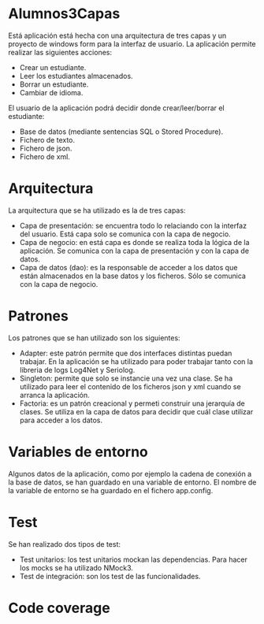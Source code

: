 # Alumnos3Capas
Está aplicación está hecha con una arquitectura de tres capas y un proyecto de windows form para la interfaz de usuario.
La aplicación permite realizar las siguientes acciones:
 - Crear un estudiante.
 - Leer los estudiantes almacenados.
 - Borrar un estudiante.
 - Cambiar de idioma.
 
El usuario de la aplicación podrá decidir donde crear/leer/borrar el estudiante:
 - Base de datos (mediante sentencias SQL o Stored Procedure).
 - Fichero de texto.
 - Fichero de json.
 - Fichero de xml.
# Arquitectura
La arquitectura que se ha utilizado es la de tres capas:
- Capa de presentación: se encuentra todo lo relaciando con la interfaz del usuario. Está capa solo se comunica con la capa de negocio.
- Capa de negocio: en está capa es donde se realiza toda la lógica de la aplicación. Se comunica con la capa de presentación y con la capa de datos.
- Capa de datos (dao): es la responsable de acceder a los datos que están almacenados en la base datos y los ficheros. Sólo se comunica con la capa de negocio.

# Patrones
Los patrones que se han utilizado son los siguientes:
- Adapter: este patrón permite que dos interfaces distintas puedan trabajar. 
  En la aplicación se ha utilizado para poder trabajar tanto con la libreria de logs Log4Net y Seriolog.
- Singleton: permite que solo se instancie una vez una clase.
  Se ha utilizado para leer el contenido de los ficheros json y xml cuando se arranca la aplicación.
- Factoria: es un patrón creacional y permeti construir una jerarquía de clases.
  Se utiliza en la capa de datos para decidir que cuál clase utilizar para acceder a los datos.

# Variables de entorno
Algunos datos de la aplicación, como por ejemplo la cadena de conexión a la base de datos, se han guardado en una variable de entorno. El nombre de la variable de entorno se ha guardado en el fichero app.config.

# Test
Se han realizado dos tipos de test:
- Test unitarios: los test unitarios mockan las dependencias. 
 Para hacer los mocks se ha utilizado NMock3.
- Test de integración: son los test de las funcionalidades.

# Code coverage
